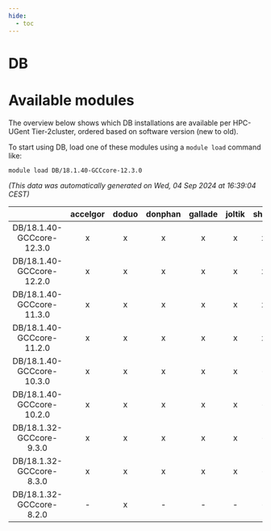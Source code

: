 ```yaml
---
hide:
  - toc
---
```


DB
==

# Available modules


The overview below shows which DB installations are available per HPC-UGent Tier-2cluster, ordered based on software version (new to old).

To start using DB, load one of these modules using a `module load` command like:

```shell
module load DB/18.1.40-GCCcore-12.3.0
```

*(This data was automatically generated on Wed, 04 Sep 2024 at 16:39:04 CEST)*  

| |accelgor|doduo|donphan|gallade|joltik|shinx|skitty|
| :---: | :---: | :---: | :---: | :---: | :---: | :---: | :---: |
|DB/18.1.40-GCCcore-12.3.0|x|x|x|x|x|x|x|
|DB/18.1.40-GCCcore-12.2.0|x|x|x|x|x|x|x|
|DB/18.1.40-GCCcore-11.3.0|x|x|x|x|x|x|x|
|DB/18.1.40-GCCcore-11.2.0|x|x|x|x|x|x|x|
|DB/18.1.40-GCCcore-10.3.0|x|x|x|x|x|-|x|
|DB/18.1.40-GCCcore-10.2.0|x|x|x|x|x|-|x|
|DB/18.1.32-GCCcore-9.3.0|x|x|x|x|x|-|x|
|DB/18.1.32-GCCcore-8.3.0|x|x|x|x|x|-|x|
|DB/18.1.32-GCCcore-8.2.0|-|x|-|-|-|-|-|
